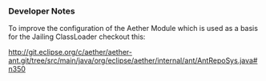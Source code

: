 
### Developer Notes

To improve the configuration of the Aether Module which is used as a basis for the Jailing ClassLoader checkout this:
  
http://git.eclipse.org/c/aether/aether-ant.git/tree/src/main/java/org/eclipse/aether/internal/ant/AntRepoSys.java#n350
